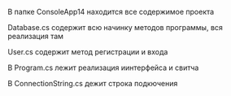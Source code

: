 В папке ConsoleApp14 находится все содержимое проекта

Database.cs содержит всю начинку методов программы, вся реализация там

User.cs содержит метод регистрации и входа

В Program.cs лежит реализация иинтерфейса и свитча

В ConnectionString.cs дежит строка подкючения
